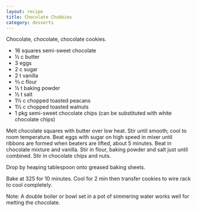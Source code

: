 ```yaml
---
layout: recipe
title: Chocolate Chubbies
category: desserts
---
```

Chocolate, chocolate, chocolate cookies.

- 16 squares semi-sweet chocolate
- ½ c butter
- 3 eggs
- 2 c sugar
- 2 t vanilla
- ⅔ c flour
- ½ t baking powder
- ½ t salt<br />
- 1½ c chopped toasted peacans
- 1½ c chopped toasted walnuts
- 1 pkg semi-sweet chocolate chips (can be substituted with white chocolate chips)

Melt chocolate squares with butter over low heat. Stir until smooth; cool to room temperature. Beat eggs with sugar on high
speed in mixer until ribbons are formed when beaters are lifted, about 5 minutes. Beat in chocolate mixture and vanilla. Stir in
flour, baking powder and salt just until combined. Stir in chocolate chips and nuts. 

Drop by heaping tablespoon onto greased baking sheets. 

Bake at 325 for 10 minutes.  Cool for 2 min then transfer cookies to wire rack to cool completely.

Note: A double boiler or bowl set in a pot of simmering water works well for melting the chocolate.
